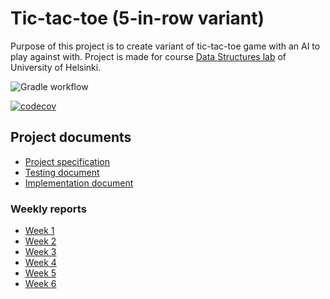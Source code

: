 # Tic-tac-toe (5-in-row variant)

Purpose of this project is to create variant of tic-tac-toe game with an AI to play against with. Project is made for course [Data Structures lab](https://tiralabra.github.io/2021_p1/en/) of University of Helsinki.

![Gradle workflow](https://github.com/toniramo/tic-tac-toe/actions/workflows/gradle.yml/badge.svg)

[![codecov](https://codecov.io/gh/toniramo/tic-tac-toe/branch/main/graph/badge.svg?token=08l4tRIjI8)](https://codecov.io/gh/toniramo/tic-tac-toe)

## Project documents

- [Project specification](./documentation/project_specification.md)
- [Testing document](./documentation/testing_document.md)
- [Implementation document](./documentation/implementation_document.md)

### Weekly reports
- [Week 1](./documentation/weekly_reports/week1.md)
- [Week 2](./documentation/weekly_reports/week2.md)
- [Week 3](./documentation/weekly_reports/week3.md)
- [Week 4](./documentation/weekly_reports/week4.md)
- [Week 5](./documentation/weekly_reports/week5.md)
- [Week 6](./documentation/weekly_reports/week6.md)

